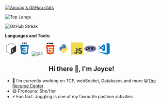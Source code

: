 

[![Anurag's GitHub stats](https://github-readme-stats.vercel.app/api?username=Joyce-O&hide=stars,issues,contribs&count_private=true&show_icons=true&theme=tokyonight)](https://github.com/Joyce-O/github-readme-stats)


![Top Langs](https://github-readme-stats.vercel.app/api/top-langs/?username=Joyce-O&layout=compact)

![GitHub Streak](https://github-readme-streak-stats.herokuapp.com?user=Joyce-O&theme=neon-palenight&hide_border=true)



**Languages and Tools:**  

<code><img src="https://raw.githubusercontent.com/devicons/devicon/master/icons/bash/bash-original.svg" alt="bash" width="40" height="40"/></code>
<code><img src="https://raw.githubusercontent.com/devicons/devicon/master/icons/css3/css3-original-wordmark.svg" alt="css3" width="40" height="40"/></code>
<code><img src="https://www.vectorlogo.zone/logos/git-scm/git-scm-icon.svg" alt="git" width="40" height="40"/></code>
<code><img src="https://raw.githubusercontent.com/devicons/devicon/master/icons/html5/html5-original-wordmark.svg" alt="html5" width="40" height="40"/></code>
<code><img height="40" src="https://raw.githubusercontent.com/Joyce-O/Joyce-O/master/assets/python.png"></code>
<code><img height="40" src="https://raw.githubusercontent.com/Joyce-O/Joyce-O/master/assets/javascript.png"></code>
<code><img height="40" src="https://raw.githubusercontent.com/Joyce-O/Joyce-O/master/assets/php.png"></code>
<code><img height="40" src="https://raw.githubusercontent.com/Joyce-O/Joyce-O/master/assets/visual-studio-code.png"></code>
 
<h2 align="center" top=20>Hi there 👋, I'm Joyce!</h2>

- 🔭 I’m currently working on TCP, webSocket, Databases and more @[The Recurse Center](https://www.recurse.com/)
- 😄 Pronouns: She/Her
- ⚡ Fun fact: Juggling is one of my favourite pastime activities

<!--
**Joyce-O/Joyce-O** is a ✨ _special_ ✨ repository because its `README.md` (this file) appears on your GitHub profile.

Here are some ideas to get you started:

- 🔭 I’m currently working on br
- 🌱 I’m currently learning backend concepts @[The Recurse Center](https://www.recurse.com/)
- 👯 I’m looking to collaborate on ...
- 🤔 I’m looking for help with ...
- 💬 Ask me about ...
- 📫 How to reach me: ...
- 😄 Pronouns: ...
- ⚡ Fun fact: ...
-->
